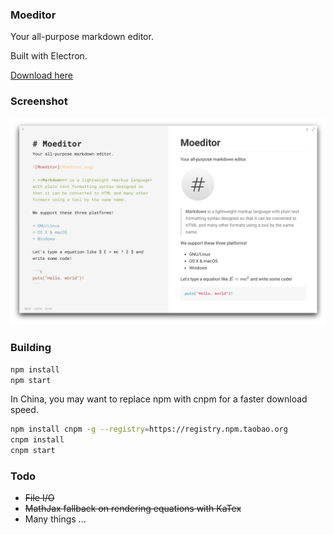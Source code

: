 ### Moeditor
Your all-purpose markdown editor.

Built with Electron.

[Download here](https://github.com/Moeditor/Moeditor/releases)

### Screenshot
![Moeditor](screenshots/Moeditor.png)

### Building
```bash
npm install
npm start
```

In China, you may want to replace npm with cnpm for a faster download speed.

```bash
npm install cnpm -g --registry=https://registry.npm.taobao.org
cnpm install
cnpm start
```

### Todo
* ~~File I/O~~
* ~~MathJax fallback on rendering equations with KaTex~~
* Many things ...
